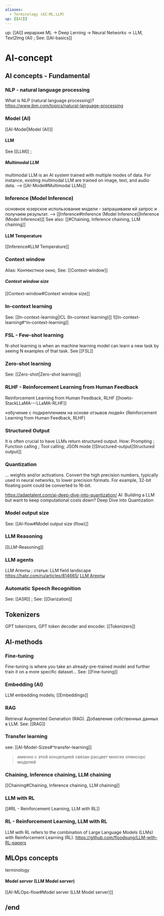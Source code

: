 ```yaml
---
aliases:
  - Terminology (AI:ML,LLM)
up: [[AI]]
---
```

up: [[AI]]
иерархия
ML -> Deep Lerning -> Neural Networks -> LLM, Text2Img  (AI) ; See: [[AI-basics]]

# AI-concept
## AI concepts - Fundamental

### NLP - natural language processing 
What is NLP (natural language processing)?
https://www.ibm.com/topics/natural-language-processing

### Model (AI)
[[AI-Model|Model (AI)]]
#### LLM
See [[LLM]] ; 
##### Multimodal LLM
multimodal LLM is an AI system trained with multiple modes of data. For instance, existing multimodal LLM are trained on image, text, and audio data. --> [[AI-Model#Multimodal LLMs]]

### Inference (Model Inference)
основное юзерское использование модели - запрашиваем ей запрос и получаем результат. --> [[Inference#Inference (Model Inference)|Inference (Model Inference)]]
See also: [[#Chaining, Inference chaining, LLM chaining]]

#### LLM Temperature
[[Inference#LLM Temperature]]

### Context window
Alias: Контекстное окно, 
See: [[Context-window]]
##### Context window size 
[[Context-window#Context window size]]

### In-context learning
See: [[In-context-learning|ICL (In-context learning)]]
![[In-context-learning#^in-context-learning]]
### FSL - Few-shot learning
N-shot learning is when an machine learning model can learn a new task by seeing N examples of that task.
See [[FSL]]

### Zero-shot learning
See: [[Zero-shot|Zero-shot learning]]

### RLHF - Reinforcement Learning from Human Feedback
Reinforcement Learning from Human Feedback, RLHF
[[howto-StackLLaMA---LLaMA-RLHF]]

«обучение с подкреплением на основе отзывов людей» (Reinforcement Learning from Human Feedback, RLHF)
### Structured Output
It is often crucial to have LLMs return structured output. 
How: Prompting ; Function calling ; Tool calling; JSON mode
[[Structured-output|Structured output]]

### Quantization
... weights and/or activations. Convert the high precision numbers, typically used in neural networks, to lower precision formats. For example, 32-bit floating point could be converted to 16-bit.

https://adaptalent.com/ai-deep-dive-into-quantization/
AI: Building a LLM but want to keep computational costs down? Deep Dive into Quantization

### Model output size
See: [[AI-flow#Model output size (flow)]]

### LLM Reasoning
[[LLM-Reasoning]]

### LLM agents
LLM Агенты ; статья: LLM field landscape  https://habr.com/ru/articles/814665/
[LLM Агенты](https://habr.com/ru/articles/814665/#:~:text=%D1%8F%20%D0%BF%D0%BE%D1%81%D1%82%D0%B0%D1%80%D0%B0%D1%8E%D1%81%D1%8C%20%D0%B7%D0%B0%D1%85%D0%B2%D0%B0%D1%82%D0%B8%D1%82%D1%8C.-,LLM%20%D0%90%D0%B3%D0%B5%D0%BD%D1%82%D1%8B,-%D0%9C%D0%BE%D1%91%20%D0%B2%D0%BE%D0%BB%D1%8C%D0%BD%D0%BE%D0%B5%20%D0%BE%D0%BF%D1%80%D0%B5%D0%B4%D0%B5%D0%BB%D0%B5%D0%BD%D0%B8%D0%B5)

### Automatic Speech Recognition
See: [[ASR]]  ; See: [[Diarization]]

## Tokenizers
GPT tokenizers, GPT token decoder and encoder.
[[Tokenizers]]


## AI-methods

### Fine-tuning
Fine-tuning is where you take an already-pre-trained model and further train it on a more specific dataset...  See: [[Fine-tuning]]


### Embedding (AI)
LLM embedding models;  [[Embeddings]]

### RAG 
Retrieval Augmented Generation (RAG). Добавление собственных данных в LLM. See: [[RAG]]

### Transfer learning
see: [[AI-Model-Sizes#^transfer-learning]]
> именно с этой концепцией связан расцвет многих опенсорс моделей


### Chaining, Inference chaining, LLM chaining
[[Chaining#Chaining, Inference chaining, LLM chaining]]

### LLM with RL
[[#RL - Reinforcement Learning, LLM with RL]]
### RL - Reinforcement Learning, LLM with RL
LLM with RL refers to the combination of Large Language Models (LLMs) with Reinforcement Learning (RL). 
https://github.com/floodsung/LLM-with-RL-papers

## MLOps concepts
terminology
#### Model server (LLM Model server)
[[AI-MLOps-flow#Model server (LLM Model server)]]


## /end